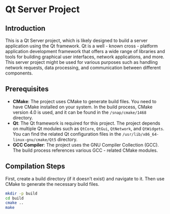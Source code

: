 # Qt Server Project

## Introduction
This is a Qt Server project, which is likely designed to build a server application using the Qt framework. Qt is a well - known cross - platform application development framework that offers a wide range of libraries and tools for building graphical user interfaces, network applications, and more. This server project might be used for various purposes such as handling network requests, data processing, and communication between different components.

## Prerequisites
- **CMake**: The project uses CMake to generate build files. You need to have CMake installed on your system. In the build process, CMake version 4.0 is used, and it can be found in the `/snap/cmake/1468` directory.
- **Qt**: The Qt framework is required for this project. The project depends on multiple Qt modules such as `QtCore`, `QtGui`, `QtNetwork`, and `QtWidgets`. You can find the related Qt configuration files in the `/usr/lib/x86_64-linux-gnu/cmake/Qt5` directory.
- **GCC Compiler**: The project uses the GNU Compiler Collection (GCC). The build process references various GCC - related CMake modules.

## Compilation Steps
First, create a build directory (if it doesn't exist) and navigate to it. Then use CMake to generate the necessary build files.
```sh
mkdir -p build
cd build
cmake ..
make
```